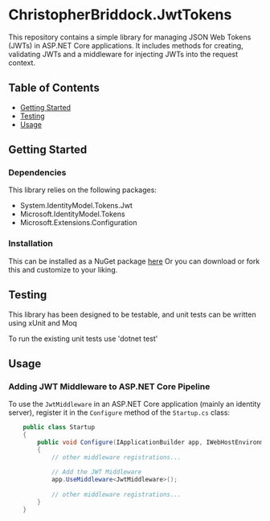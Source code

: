 # ChristopherBriddock.JwtTokens

This repository contains a simple library for managing JSON Web Tokens (JWTs) in ASP.NET Core applications. It includes methods for creating, validating JWTs and a middleware for injecting JWTs into the request context.

## Table of Contents

- [Getting Started](#getting-started)
- [Testing](#testing)
- [Usage](#usage)

## Getting Started

### Dependencies

This library relies on the following packages:

- System.IdentityModel.Tokens.Jwt
- Microsoft.IdentityModel.Tokens
- Microsoft.Extensions.Configuration

### Installation

This can be installed as a NuGet package [here](https://www.nuget.org/packages/ChristopherBriddock.JwtTokens/)
Or you can download or fork this and customize to your liking.

## Testing

This library has been designed to be testable, and unit tests can be written using xUnit and Moq 

To run the existing unit tests use 'dotnet test'
## Usage

### Adding JWT Middleware to ASP.NET Core Pipeline

To use the `JwtMiddleware` in an ASP.NET Core application (mainly an identity server), register it in the `Configure` method of the `Startup.cs` class:

```csharp
    public class Startup
    {
        public void Configure(IApplicationBuilder app, IWebHostEnvironment env)
        {
            // other middleware registrations...
            
            // Add the JWT Middleware
            app.UseMiddleware<JwtMiddleware>();
            
            // other middleware registrations...
        }
    }
